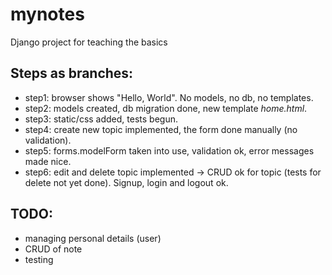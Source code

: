 # mynotes
Django project for teaching the basics

## Steps as branches:
* step1: browser shows "Hello, World". No models, no db, no templates.
* step2: models created, db migration done, new template *home.html*.
* step3: static/css added, tests begun.
* step4: create new topic implemented, the form done manually (no validation).
* step5: forms.modelForm taken into use, validation ok, error messages made nice.
* step6: edit and delete topic implemented -> CRUD ok for topic (tests for delete not yet done). Signup, login and logout ok.

## TODO:
* managing personal details (user)
* CRUD of note
* testing
